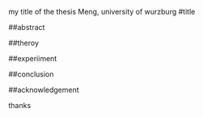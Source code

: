 my title of the thesis
Meng, university of wurzburg
#title

##abstract

##theroy

##experiiment

##conclusion 

##acknowledgement

thanks
